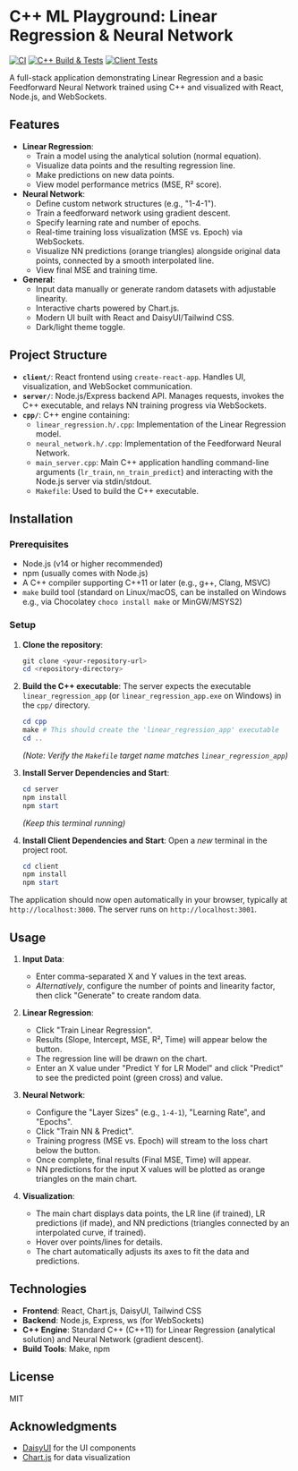 # C++ ML Playground: Linear Regression & Neural Network

[![CI](https://github.com/Nicolas2912/cpp-ml-react/actions/workflows/ci.yml/badge.svg?branch=master)](https://github.com/Nicolas2912/cpp-ml-react/actions/workflows/ci.yml)
[![C++ Build & Tests](https://github.com/Nicolas2912/cpp-ml-react/actions/workflows/ci.yml/badge.svg?branch=master&job=C%2B%2B%20Build%20%26%20Tests)](https://github.com/Nicolas2912/cpp-ml-react/actions/workflows/ci.yml)
[![Client Tests](https://github.com/Nicolas2912/cpp-ml-react/actions/workflows/ci.yml/badge.svg?branch=master&job=Client%20Tests)](https://github.com/Nicolas2912/cpp-ml-react/actions/workflows/ci.yml)

A full-stack application demonstrating Linear Regression and a basic Feedforward Neural Network trained using C++ and visualized with React, Node.js, and WebSockets.

## Features

-   **Linear Regression**:
    -   Train a model using the analytical solution (normal equation).
    -   Visualize data points and the resulting regression line.
    -   Make predictions on new data points.
    -   View model performance metrics (MSE, R² score).
-   **Neural Network**:
    -   Define custom network structures (e.g., "1-4-1").
    -   Train a feedforward network using gradient descent.
    -   Specify learning rate and number of epochs.
    -   Real-time training loss visualization (MSE vs. Epoch) via WebSockets.
    -   Visualize NN predictions (orange triangles) alongside original data points, connected by a smooth interpolated line.
    -   View final MSE and training time.
-   **General**:
    -   Input data manually or generate random datasets with adjustable linearity.
    -   Interactive charts powered by Chart.js.
    -   Modern UI built with React and DaisyUI/Tailwind CSS.
    -   Dark/light theme toggle.

## Project Structure

-   **`client/`**: React frontend using `create-react-app`. Handles UI, visualization, and WebSocket communication.
-   **`server/`**: Node.js/Express backend API. Manages requests, invokes the C++ executable, and relays NN training progress via WebSockets.
-   **`cpp/`**: C++ engine containing:
    -   `linear_regression.h/.cpp`: Implementation of the Linear Regression model.
    -   `neural_network.h/.cpp`: Implementation of the Feedforward Neural Network.
    -   `main_server.cpp`: Main C++ application handling command-line arguments (`lr_train`, `nn_train_predict`) and interacting with the Node.js server via stdin/stdout.
    -   `Makefile`: Used to build the C++ executable.

## Installation

### Prerequisites

-   Node.js (v14 or higher recommended)
-   npm (usually comes with Node.js)
-   A C++ compiler supporting C++11 or later (e.g., g++, Clang, MSVC)
-   `make` build tool (standard on Linux/macOS, can be installed on Windows e.g., via Chocolatey `choco install make` or MinGW/MSYS2)

### Setup

1.  **Clone the repository**:
    ```powershell
    git clone <your-repository-url>
    cd <repository-directory>
    ```

2.  **Build the C++ executable**:
    The server expects the executable `linear_regression_app` (or `linear_regression_app.exe` on Windows) in the `cpp/` directory.
    ```powershell
    cd cpp
    make # This should create the 'linear_regression_app' executable
    cd ..
    ```
    *(Note: Verify the `Makefile` target name matches `linear_regression_app`)*

3.  **Install Server Dependencies and Start**:
    ```powershell
    cd server
    npm install
    npm start
    ```
    *(Keep this terminal running)*

4.  **Install Client Dependencies and Start**:
    Open a *new* terminal in the project root.
    ```powershell
    cd client
    npm install
    npm start
    ```

The application should now open automatically in your browser, typically at `http://localhost:3000`. The server runs on `http://localhost:3001`.

## Usage

1.  **Input Data**:
    -   Enter comma-separated X and Y values in the text areas.
    -   *Alternatively*, configure the number of points and linearity factor, then click "Generate" to create random data.

2.  **Linear Regression**:
    -   Click "Train Linear Regression".
    -   Results (Slope, Intercept, MSE, R², Time) will appear below the button.
    -   The regression line will be drawn on the chart.
    -   Enter an X value under "Predict Y for LR Model" and click "Predict" to see the predicted point (green cross) and value.

3.  **Neural Network**:
    -   Configure the "Layer Sizes" (e.g., `1-4-1`), "Learning Rate", and "Epochs".
    -   Click "Train NN & Predict".
    -   Training progress (MSE vs. Epoch) will stream to the loss chart below the button.
    -   Once complete, final results (Final MSE, Time) will appear.
    -   NN predictions for the input X values will be plotted as orange triangles on the main chart.

4.  **Visualization**:
    -   The main chart displays data points, the LR line (if trained), LR predictions (if made), and NN predictions (triangles connected by an interpolated curve, if trained).
    -   Hover over points/lines for details.
    -   The chart automatically adjusts its axes to fit the data and predictions.

## Technologies

-   **Frontend**: React, Chart.js, DaisyUI, Tailwind CSS
-   **Backend**: Node.js, Express, ws (for WebSockets)
-   **C++ Engine**: Standard C++ (C++11) for Linear Regression (analytical solution) and Neural Network (gradient descent).
-   **Build Tools**: Make, npm

## License

MIT

## Acknowledgments

- [DaisyUI](https://daisyui.com/) for the UI components
- [Chart.js](https://www.chartjs.org/) for data visualization
